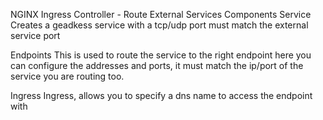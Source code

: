NGINX Ingress Controller - Route External Services
Components
Service Creates a geadkess service with a tcp/udp port must match the external service port

Endpoints This is used to route the service to the right endpoint here you can configure the addresses and ports, it must match the ip/port of the service you are routing too.

Ingress Ingress, allows you to specify a dns name to access the endpoint with
